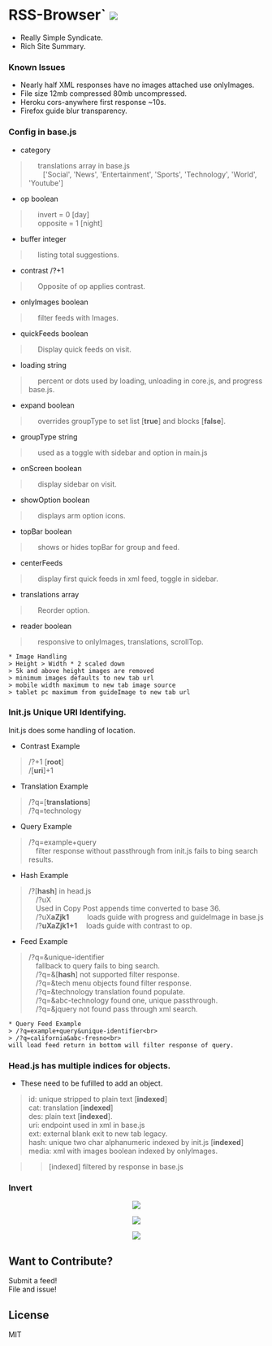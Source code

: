 # RSS-Browser` <img src='https://img.shields.io/github/license/acktic/acktic.github.io?style=social'>

  - Really Simple Syndicate.
  - Rich Site Summary.

### Known Issues

* Nearly half XML responses have no images attached use onlyImages.
* File size 12mb compressed 80mb uncompressed.
* Heroku cors-anywhere first response ~10s.
* Firefox guide blur transparency.


### Config in base.js

* category
>&emsp; translations array in base.js<br>
 &emsp;&emsp;['Social', 'News', 'Entertainment', 'Sports', 'Technology', 'World', 'Youtube']<br>

* op boolean<br>
>&emsp; invert = 0 [day]<br>
 &emsp; opposite = 1 [night]

* buffer integer<br>
>&emsp; listing total suggestions.

* contrast /?+1<br>
>&emsp; Opposite of op applies contrast.

* onlyImages boolean<br>
>&emsp; filter feeds with Images.

* quickFeeds boolean<br>
>&emsp; Display quick feeds on visit.

* loading string<br>
>&emsp; percent or dots used by loading, unloading in core.js, and progress base.js.

* expand boolean<br>
>&emsp; overrides groupType to set list [<b>true</b>] and blocks [<b>false</b>].

* groupType string<br>
>&emsp; used as a toggle with sidebar and option in main.js

* onScreen boolean<br>
>&emsp; display sidebar on visit.

* showOption boolean<br>
>&emsp; displays arm option icons.

* topBar boolean<br>
>&emsp; shows or hides topBar for group and feed.

* centerFeeds<br>
>&emsp; display first quick feeds in xml feed, toggle in sidebar.

* translations array<br>
>&emsp; Reorder option.

* reader boolean<br>
>&emsp; responsive to onlyImages, translations, scrollTop.

    * Image Handling
    > Height > Width * 2 scaled down
    > 5k and above height images are removed
    > minimum images defaults to new tab url
    > mobile width maximum to new tab image source
    > tablet pc maximum from guideImage to new tab url


### Init.js Unique URI Identifying.

  Init.js does some handling of location.

  * Contrast Example
  > /?+1 [<b>root</b>]<br>
    /[<b>uri</b>]+1

  * Translation Example
  > /?q=[<b>translations</b>]<br>
    /?q=technology

  * Query Example
  > /?q=example+query<br>
    &ensp;&ensp;filter response without passthrough from init.js fails to bing search results.

  * Hash Example
  > /?[<b>hash</b>] in head.js<br>
    &emsp;/?uX <br>
    &emsp;Used in Copy Post appends time converted to base 36.<br>
    &emsp;/?uX<b>aZjk1</b> &emsp; &emsp;loads guide with progress and guideImage in base.js<br>
    &emsp;/?<b>uXaZjk1+1</b> &emsp;loads guide with contrast to op.

  * Feed Example
  > /?q=&unique-identifier<br>
    &emsp;fallback to query fails to bing search.<br>
    &emsp;/?q=&[<b>hash</b>] not supported filter response.<br>
    &emsp;/?q=&tech menu objects found filter response.<br>
    &emsp;/?q=&technology translation found populate.<br>
    &emsp;/?q=&abc-technology found one, unique passthrough.<br>
    &emsp;/?q=&jquery not found pass through xml search.<br>

    * Query Feed Example
    > /?q=example+query&unique-identifier<br>
    > /?q=california&abc-fresno<br>
    will load feed return in bottom will filter response of query.


### Head.js has multiple indices for objects.

  * These need to be fufilled to add an object.<br>
  > id: unique stripped to plain text [<b>indexed</b>]<br>
    cat: translation [<b>indexed</b>]<br>
    des: plain text [<b>indexed</b>].<br>
    uri: endpoint used in xml in base.js<br>
    ext: external blank exit to new tab legacy.<br>
    hash: unique two char alphanumeric indexed by init.js [<b>indexed</b>]<br>
    media: xml with images boolean indexed by onlyImages.<br>

>> [indexed] filtered by response in base.js

### Invert

<p align='center'><img src='http://acktic.github.io/screenshots/invert.jpg'></p>

<p align='center'><img src='http://acktic.github.io/screenshots/air.jpg'></p>

<p align='center'><img src='http://acktic.github.io/screenshots/visual.jpg'></p>

Want to Contribute?
----

Submit a feed!<br>
File and issue!<br>

License
----

MIT
